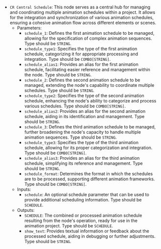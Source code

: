 - `CR Central Schedule`: This node serves as a central hub for managing and coordinating multiple animation schedules within a project. It allows for the integration and synchronization of various animation schedules, ensuring a cohesive animation flow across different elements or scenes.
    - Parameters:
        - `schedule_1`: Defines the first animation schedule to be managed, allowing for the specification of complex animation sequences. Type should be `STRING`.
        - `schedule_type1`: Specifies the type of the first animation schedule, categorizing it for appropriate processing and integration. Type should be `COMBO[STRING]`.
        - `schedule_alias1`: Provides an alias for the first animation schedule, facilitating easier reference and management within the node. Type should be `STRING`.
        - `schedule_2`: Defines the second animation schedule to be managed, extending the node's capability to coordinate multiple schedules. Type should be `STRING`.
        - `schedule_type2`: Specifies the type of the second animation schedule, enhancing the node's ability to categorize and process various schedules. Type should be `COMBO[STRING]`.
        - `schedule_alias2`: Provides an alias for the second animation schedule, aiding in its identification and management. Type should be `STRING`.
        - `schedule_3`: Defines the third animation schedule to be managed, further broadening the node's capacity to handle multiple animation sequences. Type should be `STRING`.
        - `schedule_type3`: Specifies the type of the third animation schedule, allowing for its proper categorization and integration. Type should be `COMBO[STRING]`.
        - `schedule_alias3`: Provides an alias for the third animation schedule, simplifying its reference and management. Type should be `STRING`.
        - `schedule_format`: Determines the format in which the schedules are to be processed, supporting different animation frameworks. Type should be `COMBO[STRING]`.
    - Inputs:
        - `schedule`: An optional schedule parameter that can be used to provide additional scheduling information. Type should be `SCHEDULE`.
    - Outputs:
        - `SCHEDULE`: The combined or processed animation schedule resulting from the node's operation, ready for use in the animation project. Type should be `SCHEDULE`.
        - `show_text`: Provides textual information or feedback about the processed schedule, aiding in debugging or further adjustments. Type should be `STRING`.
